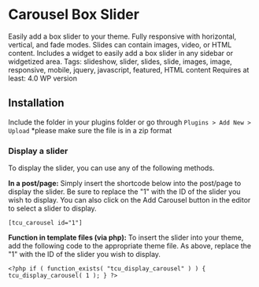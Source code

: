 # Carousel Box Slider

Easily add a box slider to your theme. Fully responsive with horizontal, vertical, and fade modes. Slides can contain images, video, or HTML content. Includes a widget to easily add a box slider in any sidebar or widgetized area.
Tags: slideshow, slider, slides, slide, images, image, responsive, mobile, jquery, javascript, featured, HTML content
Requires at least: 4.0 WP version

## Installation
Include the folder in your plugins folder or go through `Plugins > Add New > Upload`  *please make sure the file is in a zip format

### Display a slider
To display the slider, you can use any of the following methods.

**In a post/page:**
Simply insert the shortcode below into the post/page to display the slider. Be sure to replace the "1" with the ID of the slider you wish to display.
You can also click on the Add Carousel button in the editor to select a slider to display.

`[tcu_carousel id="1"]`

**Function in template files (via php):**
To insert the slider into your theme, add the following code to the appropriate theme file. As above, replace the "1" with the ID of the slider you wish to display.

`<?php if ( function_exists( "tcu_display_carousel" ) ) { tcu_display_carousel( 1 ); } ?>`